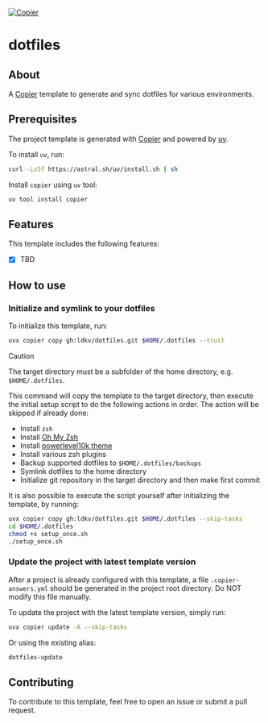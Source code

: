[![Copier](https://img.shields.io/endpoint?url=https://raw.githubusercontent.com/copier-org/copier/master/img/badge/badge-grayscale-inverted-border-orange.json)](https://github.com/copier-org/copier)

# dotfiles

## About

A [Copier](https://copier.readthedocs.io/en/stable/) template to generate and sync dotfiles for various environments.

## Prerequisites

The project template is generated with [Copier](https://copier.readthedocs.io/en/stable/) and powered by [uv](https://docs.astral.sh/uv/).

To install `uv`, run:

```bash
curl -LsSf https://astral.sh/uv/install.sh | sh
```

Install `copier` using `uv` tool:

```bash
uv tool install copier
```

## Features

This template includes the following features:

- [x] TBD

## How to use

### Initialize and symlink to your dotfiles

To initialize this template, run:

```bash
uvx copier copy gh:ldkv/dotfiles.git $HOME/.dotfiles --trust
```

> [!CAUTION]
> The target directory must be a subfolder of the home directory, e.g. `$HOME/.dotfiles`.

This command will copy the template to the target directory, then execute the initial setup script to do the following actions in order. The action will be skipped if already done:

- Install `zsh`
- Install [Oh My Zsh](https://ohmyz.sh/)
- Install [powerlevel10k theme](https://github.com/romkatv/powerlevel10k)
- Install various zsh plugins
- Backup supported dotfiles to `$HOME/.dotfiles/backups`
- Symlink dotfiles to the home directory
- Initialize git repository in the target directory and then make first commit

It is also possible to execute the script yourself after initializing the template, by running:

```bash
uvx copier copy gh:ldkv/dotfiles.git $HOME/.dotfiles --skip-tasks
cd $HOME/.dotfiles
chmod +x setup_once.sh
./setup_once.sh
```

### Update the project with latest template version

After a project is already configured with this template, a file `.copier-answers.yml` should be generated in the project root directory. Do NOT modify this file manually.

To update the project with the latest template version, simply run:

```bash
uvx copier update -A --skip-tasks
```

Or using the existing alias:

```bash
dotfiles-update
```

## Contributing

To contribute to this template, feel free to open an issue or submit a pull request.
